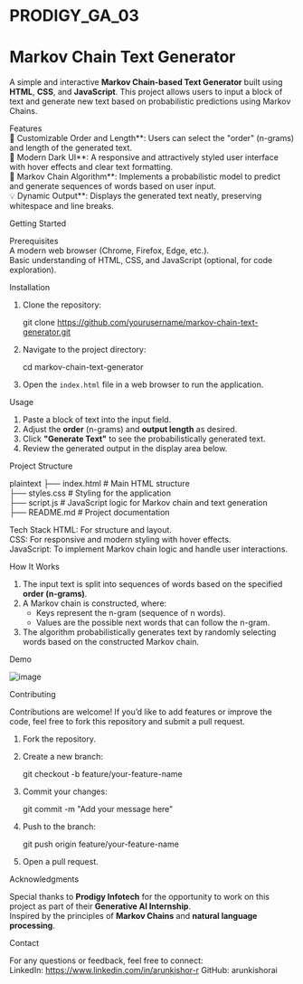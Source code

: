 # PRODIGY_GA_03

# Markov Chain Text Generator  

A simple and interactive **Markov Chain-based Text Generator** built using **HTML**, **CSS**, and **JavaScript**. This project allows users to input a block of text and generate new text based on probabilistic predictions using Markov Chains.  

Features  
 📖 Customizable Order and Length**: Users can select the "order" (n-grams) and length of the generated text.  
 🎨 Modern Dark UI**: A responsive and attractively styled user interface with hover effects and clear text formatting.  
 🧠 Markov Chain Algorithm**: Implements a probabilistic model to predict and generate sequences of words based on user input.  
 💡 Dynamic Output**: Displays the generated text neatly, preserving whitespace and line breaks.  


Getting Started  

Prerequisites  
 A modern web browser (Chrome, Firefox, Edge, etc.).  
 Basic understanding of HTML, CSS, and JavaScript (optional, for code exploration).  

Installation  
1. Clone the repository:  
  
   git clone https://github.com/yourusername/markov-chain-text-generator.git
     
2. Navigate to the project directory:  
   
   cd markov-chain-text-generator
   
3. Open the `index.html` file in a web browser to run the application.  

Usage

1. Paste a block of text into the input field.  
2. Adjust the **order** (n-grams) and **output length** as desired.  
3. Click **"Generate Text"** to see the probabilistically generated text.  
4. Review the generated output in the display area below.  



Project Structure

plaintext
├── index.html    # Main HTML structure  
├── styles.css    # Styling for the application  
├── script.js     # JavaScript logic for Markov chain and text generation  
├── README.md     # Project documentation  




Tech Stack 
HTML: For structure and layout.  
 CSS: For responsive and modern styling with hover effects.  
  JavaScript: To implement Markov chain logic and handle user interactions.  

How It Works

1. The input text is split into sequences of words based on the specified **order (n-grams)**.  
2. A Markov chain is constructed, where:  
   - Keys represent the n-gram (sequence of n words).  
   - Values are the possible next words that can follow the n-gram.  
3. The algorithm probabilistically generates text by randomly selecting words based on the constructed Markov chain.  


Demo 

![image](https://github.com/user-attachments/assets/980b4566-02e1-4929-aa12-49494542f6d4)


Contributing  

Contributions are welcome! If you’d like to add features or improve the code, feel free to fork this repository and submit a pull request.  

1. Fork the repository.  
2. Create a new branch:  

   git checkout -b feature/your-feature-name
   
3. Commit your changes:  
   
   git commit -m "Add your message here"  
   
4. Push to the branch:  
   
   git push origin feature/your-feature-name  
   
5. Open a pull request.    

Acknowledgments

 Special thanks to **Prodigy Infotech** for the opportunity to work on this project as part of their **Generative AI Internship**.  
 Inspired by the principles of **Markov Chains** and **natural language processing**.  



Contact  

For any questions or feedback, feel free to connect:  
LinkedIn: https://www.linkedin.com/in/arunkishor-r
GitHub: arunkishorai
